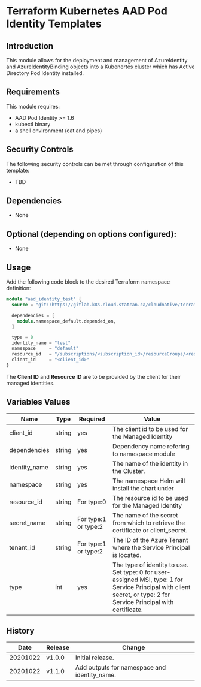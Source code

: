 # Terraform Kubernetes AAD Pod Identity Templates

## Introduction

This module allows for the deployment and management of AzureIdentity and AzureIdentityBinding objects into a Kubenertes cluster which has Active Directory Pod Identity installed.

## Requirements

This module requires:

* AAD Pod Identity >= 1.6
* kubectl binary
* a shell environment (cat and pipes)

## Security Controls

The following security controls can be met through configuration of this template:

* TBD

## Dependencies

* None

## Optional (depending on options configured):

* None

## Usage
Add the following code block to the desired Terraform namespace definition:
```terraform
module "aad_identity_test" {
  source = "git::https://gitlab.k8s.cloud.statcan.ca/cloudnative/terraform/modules/terraform-kubernetes-aad-pod-identity-template?ref=v1.1.0"

  dependencies = [
    module.namespace_default.depended_on,
  ]

  type = 0
  identity_name = "test"
  namespace     = "default"
  resource_id   = "/subscriptions/<subscription_id>/resourceGroups/<resource_group>/providers/Microsoft.ManagedIdentity/userAssignedIdentities/<named_identity>"
  client_id     = "<client_id>"
}
```
The **Client ID** and **Resource ID** are to be provided by the client for their managed identities.

## Variables Values

| Name          | Type   | Required             | Value                                                                                                                                                                |
| ------------- | ------ | -------------------- | -------------------------------------------------------------------------------------------------------------------------------------------------------------------- |
| client_id     | string | yes                  | The client id to be used for the Managed Identity                                                                                                                    |
| dependencies  | string | yes                  | Dependency name refering to namespace module                                                                                                                         |
| identity_name | string | yes                  | The name of the identity in the Cluster.                                                                                                                             |
| namespace     | string | yes                  | The namespace Helm will install the chart under                                                                                                                      |
| resource_id   | string | For type:0           | The resource id to be used for the Managed Identity                                                                                                                  |
| secret_name   | string | For type:1 or type:2 | The name of the secret from which to retrieve the certificate or client_secret.                                                                                      |
| tenant_id     | string | For type:1 or type:2 | The ID of the Azure Tenant where the Service Principal is located.                                                                                                   |
| type          | int    | yes                  | The type of identity to use. Set type: 0 for user-assigned MSI, type: 1 for Service Principal with client secret, or type: 2 for Service Principal with certificate. |

## History

| Date     | Release | Change                                       |
| -------- | ------- | -------------------------------------------- |
| 20201022 | v1.0.0  | Initial release.                             |
| 20201022 | v1.1.0  | Add outputs for namespace and identity_name. |
